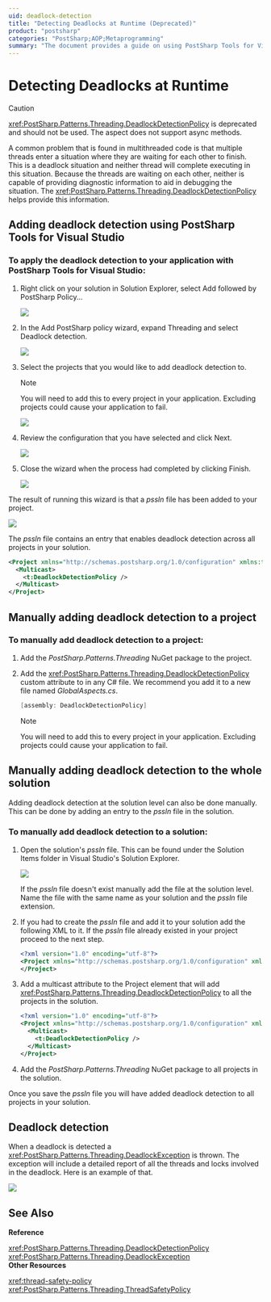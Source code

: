 ```yaml
---
uid: deadlock-detection
title: "Detecting Deadlocks at Runtime (Deprecated)"
product: "postsharp"
categories: "PostSharp;AOP;Metaprogramming"
summary: "The document provides a guide on using PostSharp Tools for Visual Studio to detect deadlocks in multithreaded code at runtime, either manually or using a wizard."
---
```

# Detecting Deadlocks at Runtime

> [!CAUTION]
> <xref:PostSharp.Patterns.Threading.DeadlockDetectionPolicy> is deprecated and should not be used. The aspect does not support async methods.

A common problem that is found in multithreaded code is that multiple threads enter a situation where they are waiting for each other to finish. This is a deadlock situation and neither thread will complete executing in this situation. Because the threads are waiting on each other, neither is capable of providing diagnostic information to aid in debugging the situation. The <xref:PostSharp.Patterns.Threading.DeadlockDetectionPolicy> helps provide this information. 


## Adding deadlock detection using PostSharp Tools for Visual Studio


### To apply the deadlock detection to your application with PostSharp Tools for Visual Studio:

1. Right click on your solution in Solution Explorer, select Add followed by PostSharp Policy...

    ![](deadlockdetection2.png)


2. In the Add PostSharp policy wizard, expand Threading and select Deadlock detection.

    ![](deadlockdetection3.png)


3. Select the projects that you would like to add deadlock detection to.

    > [!NOTE]
    > You will need to add this to every project in your application. Excluding projects could cause your application to fail.

    ![](deadlockdetection4.png)


4. Review the configuration that you have selected and click Next.

    ![](deadlockdetection5.png)


5. Close the wizard when the process had completed by clicking Finish.

    ![](deadlockdetection6.png)


The result of running this wizard is that a *pssln* file has been added to your project. 

![](deadlockdetection7.png)

The *pssln* file contains an entry that enables deadlock detection across all projects in your solution. 

```xml
<Project xmlns="http://schemas.postsharp.org/1.0/configuration" xmlns:t="clr-namespace:PostSharp.Patterns.Threading;assembly:PostSharp.Patterns.Threading">
  <Multicast>
    <t:DeadlockDetectionPolicy />
  </Multicast>
</Project>
```


## Manually adding deadlock detection to a project


### To manually add deadlock detection to a project:

1. Add the *PostSharp.Patterns.Threading* NuGet package to the project. 


2. Add the <xref:PostSharp.Patterns.Threading.DeadlockDetectionPolicy> custom attribute to in any C# file. We recommend you add it to a new file named *GlobalAspects.cs*. 

    ```csharp
    [assembly: DeadlockDetectionPolicy]
    ```

    > [!NOTE]
    > You will need to add this to every project in your application. Excluding projects could cause your application to fail.



## Manually adding deadlock detection to the whole solution

Adding deadlock detection at the solution level can also be done manually. This can be done by adding an entry to the *pssln* file in the solution. 


### To manually add deadlock detection to a solution:

1. Open the solution's *pssln* file. This can be found under the Solution Items folder in Visual Studio's Solution Explorer. 

    ![](deadlockdetection7.png)

    If the *pssln* file doesn't exist manually add the file at the solution level. Name the file with the same name as your solution and the *pssln* file extension. 


2. If you had to create the *pssln* file and add it to your solution add the following XML to it. If the *pssln* file already existed in your project proceed to the next step. 

    ```xml
    <?xml version="1.0" encoding="utf-8"?>
    <Project xmlns="http://schemas.postsharp.org/1.0/configuration" xmlns:t="clr-namespace:PostSharp.Patterns.Threading;assembly:PostSharp.Patterns.Threading">
    </Project>
    ```


3. Add a multicast attribute to the Project element that will add <xref:PostSharp.Patterns.Threading.DeadlockDetectionPolicy> to all the projects in the solution. 

    ```xml
    <?xml version="1.0" encoding="utf-8"?>
    <Project xmlns="http://schemas.postsharp.org/1.0/configuration" xmlns:t="clr-namespace:PostSharp.Patterns.Threading;assembly:PostSharp.Patterns.Threading">
      <Multicast>
        <t:DeadlockDetectionPolicy />
      </Multicast>
    </Project>
    ```


4. Add the *PostSharp.Patterns.Threading* NuGet package to all projects in the solution. 


Once you save the *pssln* file you will have added deadlock detection to all projects in your solution. 


## Deadlock detection

When a deadlock is detected a <xref:PostSharp.Patterns.Threading.DeadlockException> is thrown. The exception will include a detailed report of all the threads and locks involved in the deadlock. Here is an example of that. 

![](deadlockdetection1.PNG)

## See Also

**Reference**

<xref:PostSharp.Patterns.Threading.DeadlockDetectionPolicy>
<br><xref:PostSharp.Patterns.Threading.DeadlockException>
<br>**Other Resources**

<xref:thread-safety-policy>
<br><xref:PostSharp.Patterns.Threading.ThreadSafetyPolicy>
<br>
